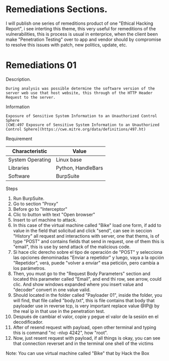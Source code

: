 # Remediations Sections.

I will publish one series of remeditions product of one "Ethical Hacking Report", i see interting this theme, this very useful for remeditions of the vulnerabilities, this is process is usual in enterprice, when the client been make "Penetration Testing" over to app and vendor should by compromise to resolve this issues with patch, new politics, update, etc.

# Remediations 01

 Description.

    During analysis was possible determine the software version of the server web use that host website, this through of the HTTP Header Request to the server.

 Information
    
    Exposure of Sensitive System Information to an Unauthorized Control Sphere 
    [CWE:497 Exposure of Sensitive System Information to an Unauthorized Control Sphere](https://cwe.mitre.org/data/definitions/497.ht)
 Requirement

| Characteristic | Value |
| ------------- | ------------- |
| System Operating  | Linux base  |
| Libraries  | Python, HandleBars  |
| Software  |  BurpSuite   |

Steps

1. Run BurpSuite.
2. Go to section "Proxy"
3. Before go to "Interceptor"
4. Clic to button with text "Open browser"
5. Insert to url machine to attack.
6. In this case of the virtual machine called "Bike" load one form, if add to value in the field that solicitud and click "send", can see in seccion "History" all request and interactions with server, one that thems, is  of type "POST" and contains fields that send in request, one of them this is "email", this is use by  send attack of the malicious code.
7. Si hace clic derecho sobre el tipo de operación de "POST" y selecciona las opciones denominadas "Enviar a repetidor" y luego, vaya a la opción "Repetidor", verá, puede "volver a enviar" esa petición, pero cambia a los parámetros.
8. Then, you must go to the "Request Body Parameters" section and located this parameter called "Email", and end thi row, see arrow, could clic. And show windows expanded where you insert value and "decoder" convert in one value valid.
9. Should located in the folder called "Payloader 01", inside the folder, you will find, that file called "body.txt", this is file contains that body that payloader use in reverse tcp, is very important replace value @IP@ by the real ip in that use in the penetration test.
10. Después de cambiar el valor, copie y pegue el valor de la sesión en el decodificador.
11. After of resend request with payload, open other terminal and typing this is command "nc -nlvp 4242", how "root".
11. Now, just resent request with payload, if all things is okay, you can see that connection reverset and in the terminal one shell of the victims

 Note: You can use virtual machine called "Bike" that by Hack the Box

 



